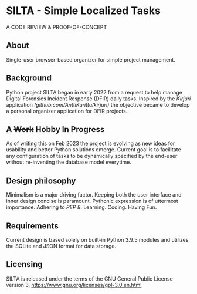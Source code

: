# SILTA - Simple Localized Tasks
A CODE REVIEW & PROOF-OF-CONCEPT
## About
Single-user browser-based organizer for simple project management.

## Background
Python project SILTA began in early 2022 from a request to help manage Digital Forensics Incident Response (DFIR) daily tasks. Inspired by the *Kirjuri* application *(github.com/AnttiKurittu/kirjuri)* the objective became to develop a personal organizer application for DFIR projects.

## A ~~Work~~ Hobby In Progress
As of writing this on Feb 2023 the project is evolving as new ideas for usability and better Python solutions emerge. Current goal is to facilitate any configuration of tasks to be dynamically specified by the end-user without re-inventing the database model everytime.

## Design philosophy
Minimalism is a major driving factor. Keeping both the user interface and inner design concise is paramount. Pythonic expression is of uttermost importance. Adhering to *PEP 8*. Learning. Coding. Having Fun.

## Requirements
Current design is based solely on built-in Python 3.9.5 modules and utilizes the SQLite and JSON format for data storage.

## Licensing
SILTA is released under the terms of the GNU General Public License version 3, https://www.gnu.org/licenses/gpl-3.0.en.html
